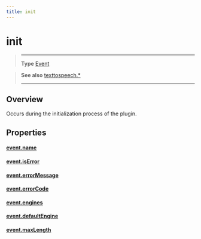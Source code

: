 ```yaml
---
title: init
---
```

# init

> --------------------- ------------------------------------------------------------------------------------------
> __Type__              [Event](https://docs.coronalabs.com/api/type/Event.html)

> __See also__          [texttospeech.*](/plugin/texttospeech/)
> --------------------- ------------------------------------------------------------------------------------------

## Overview

Occurs during the initialization process of the plugin.

## Properties

#### [event.name](/plugin/texttospeech/event/init/name)

#### [event.isError](/plugin/texttospeech/event/init/isError)

#### [event.errorMessage](/plugin/texttospeech/event/init/errorMessage)

#### [event.errorCode](/plugin/texttospeech/event/init/errorCode)

#### [event.engines](/plugin/texttospeech/event/init/engines)

#### [event.defaultEngine](/plugin/texttospeech/event/init/defaultEngine)

#### [event.maxLength](/plugin/texttospeech/event/init/maxLength)